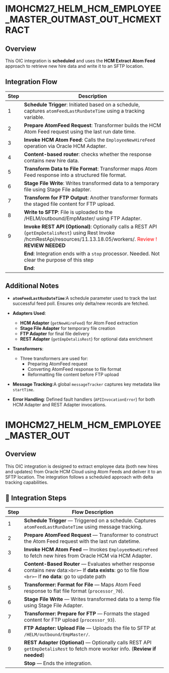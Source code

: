 # IMOHCM27_HELM_HCM_EMPLOYEE_MASTER_OUTMAST_OUT_HCMEXTRACT
## Overview
This OIC integration is **scheduled** and uses the **HCM Extract Atom Feed** approach to retrieve new hire data and write it to an SFTP location.

## Integration Flow
| Step  | Description                                                                                                                                        |
| ----- | -------------------------------------------------------------------------------------------------------------------------------------------------- |
| 1 | **Schedule Trigger**: Initiated based on a schedule, captures `atomFeedLastRunDateTime` using a tracking variable.       |
| 2 | **Prepare AtomFeed Request**: Transformer builds the HCM Atom Feed request using the last run date time.                       |
| 3 | **Invoke HCM Atom Feed**: Calls the `EmployeeNewHireFeed` operation via Oracle HCM Adapter.                           |
| 4 | **Content-based router**: checks whether the response contains new hire data.                         |
| 5 | **Transform Data to File Format**: Transformer maps Atom Feed response into a structured file format.                     |
| 6 | **Stage File Write**: Writes transformed data to a temporary file using Stage File adapter.                               |
| 7 | **Transform for FTP Output**: Another transformer formats the staged file content for FTP upload.                         |
| 8 | **Write to SFTP**: File is uploaded to the /HELM/outbound/EmpMaster/ using FTP Adapter.                                  |
| 9 | **Invoke REST API (Optional)**: Optionally calls a REST API (`getEmpDetalisRest`) using Rest Invoke /hcmRestApi/resources/11.13.18.05/workers/.  <font color='red'>Review !</font> **REVIEW NEEDED**
|    | **End**: Integration ends with a `stop` processor.   Needed. Not clear the purpose of this step</font>
|    | **End**:                                                                                      |

## Additional Notes

- **`atomFeedLastRunDateTime`**:A schedule parameter used to track the last successful feed poll. Ensures only delta/new records are fetched.
- **Adapters Used**:

  - **HCM Adapter** (`getNewHireFeed`) for Atom Feed extraction
  - **Stage File Adapter** for temporary file creation
  - **FTP Adapter** for final file delivery
  - **REST Adapter** (`getEmpDetalisRest`) for optional data enrichment
- **Transformers**:
  - Three transformers are used for:
    - Preparing AtomFeed request
    - Converting AtomFeed response to file format
    - Reformatting file content before FTP upload
- **Message Tracking**:A global `messageTracker` captures key metadata like `startTime`.
- **Error Handling**:
  Defined fault handlers (`APIInvocationError`) for both HCM Adapter and REST Adapter invocations.

# IMOHCM27_HELM_HCM_EMPLOYEE_MASTER_OUT
## Overview
This OIC integration is designed to extract employee data (both new hires and updates) from Oracle HCM Cloud using Atom Feeds and deliver it to an SFTP location. The integration follows a scheduled approach with delta tracking capabilities.

## 🧭 Integration Steps

| Step  | Flow Description                                                                                                                                                                       |
| ----- | -------------------------------------------------------------------------------------------------------------------------------------------------------------------------------------- |
| 1 | **Schedule Trigger** — Triggered on a schedule. Captures `atomFeedLastRunDateTime` using message tracking.                                                                    |
| 2 | **Prepare AtomFeed Request** — Transformer to construct the Atom Feed request with the last run datetime.                                                     |
| 3 | **Invoke HCM Atom Feed** — Invokes `EmployeeNewHireFeed` to fetch new hires from Oracle HCM via HCM Adapter.                                                                            |
| 4 | **Content-Based Router** — Evaluates whether response contains new data:`<br>`– If **data exists**: go to file flow `<br>`– If **no data**: go to update path |
| 5 | **Transformer: Format for File** — Maps Atom Feed response to flat file format (`processor_70`).                                                                              |
| 6 | **Stage File Write** — Writes transformed data to a temp file using Stage File Adapter.                                                                                         |
| 7 | **Transformer: Prepare for FTP** — Formats the staged content for FTP upload (`processor_93`).                                                                                |
| 8 | **FTP Adapter: Upload File** — Uploads the file to SFTP at `/HELM/outbound/EmpMaster/`.                                                                                       |
| 9 | **REST Adapter (Optional)** — Optionally calls REST API `getEmpDetalisRest` to fetch more worker info. (**Review if needed**)                                           |
|     | **Stop** — Ends the integration.                                                                                                                                                |

<!--stackedit_data:
eyJoaXN0b3J5IjpbLTEwODk2NDU1ODMsMTI1NTA2NDEyNCwtMT
E2MzAxNzEzNywzNjAwODM0NDIsLTEwNzgyNjA3MDUsLTExMTQ4
NzY2NTEsLTYyMjE0NDcxMV19
-->